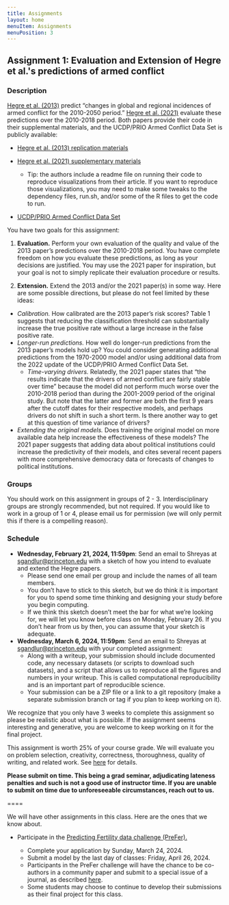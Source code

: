 ```yaml
---
title: Assignments
layout: home
menuItem: Assignments
menuPosition: 3
---
```


## Assignment 1: Evaluation and Extension of Hegre et al.'s predictions of armed conflict

### Description

[Hegre et al. (2013)](https://www.jstor.org/stable/24016137) predict “changes in global and regional incidences of armed conflict for the 2010-2050 period.” [Hegre et al. (2021)](https://academic.oup.com/isq/article/65/3/660/6124679) evaluate these predictions over the 2010-2018 period. Both papers provide their code in their supplemental materials, and the UCDP/PRIO Armed Conflict Data Set is publicly available:
* [Hegre et al. (2013) replication materials](https://havardhegre.net/replication-data/)
* [Hegre et al. (2021) supplementary materials](https://academic.oup.com/isq/article/65/3/660/6124679?login=false#supplementary-data)

  * Tip: the authors include a readme file on running their code to reproduce visualizations from their article. If you want to reproduce those visualizations, you may need to make some tweaks to the dependency files, run.sh, and/or some of the R files to get the code to run. 

* [UCDP/PRIO Armed Conflict Data Set](https://ucdp.uu.se/downloads/)

You have two goals for this assignment:

1. **Evaluation.** Perform your own evaluation of the quality and value of the 2013 paper’s predictions over the 2010-2018 period. You have complete freedom on how you evaluate these predictions, as long as your decisions are justified. You may use the 2021 paper for inspiration, but your goal is not to simply replicate their evaluation procedure or results.

2. **Extension.** Extend the 2013 and/or the 2021 paper(s) in some way. Here are some possible directions, but please do not feel limited by these ideas:

* *Calibration.* How calibrated are the 2013 paper’s risk scores? Table 1 suggests that reducing the classification threshold can substantially increase the true positive rate without a large increase in the false positive rate.
* *Longer-run predictions.* How well do longer-run predictions from the 2013 paper’s models hold up? You could consider generating additional predictions from the 1970-2000 model and/or using additional data from the 2022 update of the UCDP/PRIO Armed Conflict Data Set.
  * *Time-varying drivers.* Relatedly, the 2021 paper states that “the results indicate that the drivers of armed conflict are fairly stable over time” because the model did not perform much worse over the 2010-2018 period than during the 2001-2009 period of the original study. But note that the latter and former are both the first 9 years after the cutoff dates for their respective models, and perhaps drivers do not shift in such a short term. Is there another way to get at this question of time variance of drivers?
* *Extending the original models.* Does training the original model on more available data help increase the effectiveness of these models? The 2021 paper suggests that adding data about political institutions could increase the predictivity of their models, and cites several recent papers with more comprehensive democracy data or forecasts of changes to political institutions.

### Groups

You should work on this assignment in groups of 2 - 3. Interdisciplinary groups are strongly recommended, but not required. If you would like to work in a group of 1 or 4, please email us for permission (we will only permit this if there is a compelling reason).

### Schedule

* **Wednesday, February 21, 2024, 11:59pm**: Send an email to Shreyas at sgandlur@princeton.edu with a sketch of how you intend to evaluate and extend the Hegre papers.
  * Please send one email per group and include the names of all team members.
  * You don’t have to stick to this sketch, but we do think it is important for you to spend some time thinking and designing your study before you begin computing.
  * If we think this sketch doesn’t meet the bar for what we’re looking for, we will let you know before class on Monday, February 26. If you don’t hear from us by then, you can assume that your sketch is adequate.
* **Wednesday, March 6, 2024, 11:59pm**: Send an email to Shreyas at sgandlur@princeton.edu with your completed assignment:
  * Along with a writeup, your submission should include documented code, any necessary datasets (or scripts to download such datasets), and a script that allows us to reproduce all the figures and numbers in your writeup. This is called computational reproducibility and is an important part of reproducible science.
  * Your submission can be a ZIP file or a link to a git repository (make a separate submission branch or tag if you plan to keep working on it).

We recognize that you only have 3 weeks to complete this assignment so please be realistic about what is possible. If the assignment seems interesting and generative, you are welcome to keep working on it for the final project.

This assignment is worth 25% of your course grade. We will evaluate you on problem selection, creativity, correctness, thoroughness, quality of writing, and related work. See [here](https://msalganik.github.io/soc555-cos598J_s2024/final_project.html#grading-rubric) for details. 


**Please submit on time. This being a grad seminar, adjudicating lateness penalties and such is not a good use of instructor time. If you are unable to submit on time due to unforeseeable circumstances, reach out to us.**

====

We will have other assignments in this class. Here are the ones that we know about.

- Participate in the <a href="https://stulp.gmw.rug.nl/prefer/">Predicting Fertility data challenge (PreFer).</a>
 
    - Complete your application by Sunday, March 24, 2024.
    - Submit a model by the last day of classes: Friday, April 26, 2024.
    - Participants in the PreFer challenge will have the chance to be co-authors in a community paper and submit to a special issue of a journal, as described <a href="https://stulp.gmw.rug.nl/prefer/details/overview/6special_issue.html">here</a>.
    - Some students may choose to continue to develop their submissions as their final project for this class. 